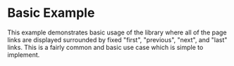 # Basic Example

This example demonstrates basic usage of the library where all of the page links are displayed surrounded by fixed "first", "previous", "next", and "last" links. This is a fairly common and basic use case which is simple to implement.
